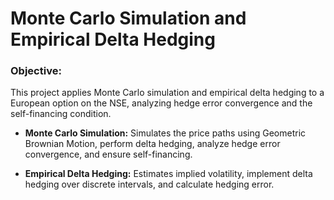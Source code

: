 # Monte Carlo Simulation and Empirical Delta Hedging

### Objective:

This project applies Monte Carlo simulation and empirical delta hedging to a European option on the NSE, analyzing hedge error convergence and the self-financing condition.

* **Monte Carlo Simulation:** Simulates the price paths using Geometric Brownian Motion, perform delta hedging, analyze hedge error convergence, and ensure self-financing.

* **Empirical Delta Hedging:** Estimates implied volatility, implement delta hedging over discrete intervals, and calculate hedging error.
